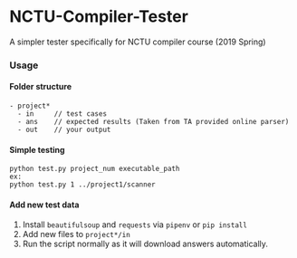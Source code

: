 # NCTU-Compiler-Tester
A simpler tester specifically for NCTU compiler course (2019 Spring)

### Usage
#### Folder structure
```
- project*
  - in     // test cases
  - ans    // expected results (Taken from TA provided online parser)
  - out    // your output
```
#### Simple testing
```
python test.py project_num executable_path
ex:
python test.py 1 ../project1/scanner
```

#### Add new test data
1. Install `beautifulsoup` and `requests` via `pipenv` or `pip install`
2. Add new files to `project*/in`
3. Run the script normally as it will download answers automatically.
